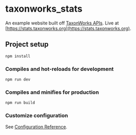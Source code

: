 # taxonworks_stats

An example website built off [TaxonWorks APIs](https://taxonworks.org). Live at [https://stats.taxonworks.org](https://stats.taxonworks.org).

## Project setup

```
npm install
```

### Compiles and hot-reloads for development

```
npm run dev
```

### Compiles and minifies for production

```
npm run build
```

### Customize configuration

See [Configuration Reference](https://vitejs.dev/config/).
